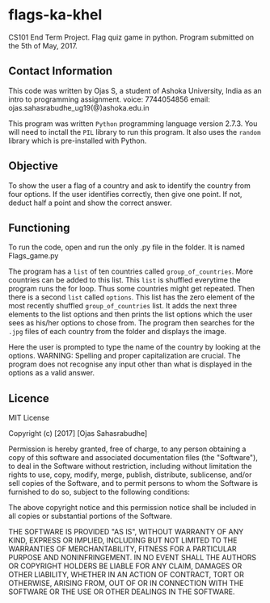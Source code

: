 # flags-ka-khel

CS101 End Term Project. Flag quiz game in python.
Program submitted on the 5th of May, 2017.


## Contact Information

This code was written by Ojas S, a student of Ashoka University, India as an intro to programming assignment.
voice: 7744054856
email: ojas.sahasrabudhe_ug19(@)ashoka.edu.in

This program was written `Python` programming language version 2.7.3.
You will need to inctall the `PIL` library to run this program. It also uses the `random` library which is pre-installed with Python.


## Objective

To show the user a flag of a country and ask to identify the country from four options.
If the user identifies correctly, then give one point. If not, deduct half a point and show the correct answer.


## Functioning

To run the code, open and run the only .py file in the folder. It is named Flags_game.py

The program has a `list` of ten countries called `group_of_countries`. More countries can be added to this list.
This `list` is shuffled everytime the program runs the for loop.
Thus some countries might get repeated.
Then there is a second `list` called `options`. This list has the zero element of the most recently shuffled `group_of_countries` list.
It adds the next three elements to the list options and then prints the list options which the user sees as his/her options to chose from.
The program then searches for the `.jpg` files of each country from the folder and displays the image.

Here the user is prompted to type the name of the country by looking at the options.
WARNING: Spelling and proper capitalization are crucial. The program does not recognise any input other than what is displayed in the options as a valid answer.

## Licence
MIT License

Copyright (c) [2017] [Ojas Sahasrabudhe]

Permission is hereby granted, free of charge, to any person obtaining a copy
of this software and associated documentation files (the "Software"), to deal
in the Software without restriction, including without limitation the rights
to use, copy, modify, merge, publish, distribute, sublicense, and/or sell
copies of the Software, and to permit persons to whom the Software is
furnished to do so, subject to the following conditions:

The above copyright notice and this permission notice shall be included in all
copies or substantial portions of the Software.

THE SOFTWARE IS PROVIDED "AS IS", WITHOUT WARRANTY OF ANY KIND, EXPRESS OR
IMPLIED, INCLUDING BUT NOT LIMITED TO THE WARRANTIES OF MERCHANTABILITY,
FITNESS FOR A PARTICULAR PURPOSE AND NONINFRINGEMENT. IN NO EVENT SHALL THE
AUTHORS OR COPYRIGHT HOLDERS BE LIABLE FOR ANY CLAIM, DAMAGES OR OTHER
LIABILITY, WHETHER IN AN ACTION OF CONTRACT, TORT OR OTHERWISE, ARISING FROM,
OUT OF OR IN CONNECTION WITH THE SOFTWARE OR THE USE OR OTHER DEALINGS IN THE
SOFTWARE.
